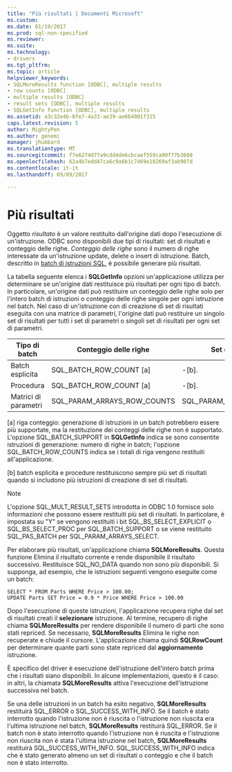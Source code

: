 ```yaml
---
title: "Più risultati | Documenti Microsoft"
ms.custom: 
ms.date: 01/19/2017
ms.prod: sql-non-specified
ms.reviewer: 
ms.suite: 
ms.technology:
- drivers
ms.tgt_pltfrm: 
ms.topic: article
helpviewer_keywords:
- SQLMoreResults function [ODBC], multiple results
- row counts [ODBC]
- multiple results [ODBC]
- result sets [ODBC], multiple results
- SQLGetInfo function [ODBC], multiple results
ms.assetid: a3c32e4b-8fe7-4a33-ae39-ae664001f315
caps.latest.revision: 5
author: MightyPen
ms.author: genemi
manager: jhubbard
ms.translationtype: MT
ms.sourcegitcommit: f7e6274d77a9cdd4de6cbcaef559ca99f77b3608
ms.openlocfilehash: 62a4b7edd47ca6c9a6b1c7469e18269af3ab907d
ms.contentlocale: it-it
ms.lasthandoff: 09/09/2017

---
```

# <a name="multiple-results"></a>Più risultati
Oggetto *risultato* è un valore restituito dall'origine dati dopo l'esecuzione di un'istruzione. ODBC sono disponibili due tipi di risultati: set di risultati e conteggio delle righe. *Conteggio delle righe* sono il numero di righe interessate da un'istruzione update, delete o insert di istruzione. Batch, descritto in [batch di istruzioni SQL](../../../odbc/reference/develop-app/batches-of-sql-statements.md), è possibile generare più risultati.  
  
 La tabella seguente elenca i **SQLGetInfo** opzioni un'applicazione utilizza per determinare se un'origine dati restituisce più risultati per ogni tipo di batch. In particolare, un'origine dati può restituire un conteggio delle righe solo per l'intero batch di istruzioni o conteggio delle righe singole per ogni istruzione nel batch. Nel caso di un'istruzione con di creazione di set di risultati eseguita con una matrice di parametri, l'origine dati può restituire un singolo set di risultati per tutti i set di parametri o singoli set di risultati per ogni set di parametri.  
  
|Tipo di batch|Conteggio delle righe|Set di risultati|  
|----------------|----------------|-----------------|  
|Batch esplicita|SQL_BATCH_ROW_COUNT [a]|-[b].|  
|Procedura|SQL_BATCH_ROW_COUNT [a]|-[b].|  
|Matrici di parametri|SQL_PARAM_ARRAYS_ROW_COUNTS|SQL_PARAM_ARRAYS_SELECTS|  
  
 [a] riga conteggio: generazione di istruzioni in un batch potrebbero essere più supportate, ma la restituzione dei conteggi delle righe non è supportato. L'opzione SQL_BATCH_SUPPORT in **SQLGetInfo** indica se sono consentite istruzioni di generazione: numero di righe in batch; l'opzione SQL_BATCH_ROW_COUNTS indica se i totali di riga vengono restituiti all'applicazione.  
  
 [b] batch esplicita e procedure restituiscono sempre più set di risultati quando si includono più istruzioni di creazione di set di risultati.  
  
> [!NOTE]  
>  L'opzione SQL_MULT_RESULT_SETS introdotta in ODBC 1.0 fornisce solo informazioni che possono essere restituiti più set di risultati. In particolare, è impostata su "Y" se vengono restituiti i bit SQL_BS_SELECT_EXPLICIT o SQL_BS_SELECT_PROC per SQL_BATCH_SUPPORT o se viene restituito SQL_PAS_BATCH per SQL_PARAM_ARRAYS_SELECT.  
  
 Per elaborare più risultati, un'applicazione chiama **SQLMoreResults**. Questa funzione Elimina il risultato corrente e rende disponibile il risultato successivo. Restituisce SQL_NO_DATA quando non sono più disponibili. Si supponga, ad esempio, che le istruzioni seguenti vengono eseguite come un batch:  
  
```  
SELECT * FROM Parts WHERE Price > 100.00;  
UPDATE Parts SET Price = 0.9 * Price WHERE Price > 100.00  
```  
  
 Dopo l'esecuzione di queste istruzioni, l'applicazione recupera righe dal set di risultati creati il **selezionare** istruzione. Al termine, recupero di righe chiama **SQLMoreResults** per rendere disponibile il numero di parti che sono stati repriced. Se necessario, **SQLMoreResults** Elimina le righe non recuperate e chiude il cursore. L'applicazione chiama quindi **SQLRowCount** per determinare quante parti sono state repriced dal **aggiornamento** istruzione.  
  
 È specifico del driver è esecuzione dell'istruzione dell'intero batch prima che i risultati siano disponibili. In alcune implementazioni, questo è il caso: in altri, la chiamata **SQLMoreResults** attiva l'esecuzione dell'istruzione successiva nel batch.  
  
 Se una delle istruzioni in un batch ha esito negativo, **SQLMoreResults** restituirà SQL_ERROR o SQL_SUCCESS_WITH_INFO. Se il batch è stato interrotto quando l'istruzione non è riuscita o l'istruzione non riuscita era l'ultima istruzione nel batch, **SQLMoreResults** restituirà SQL_ERROR. Se il batch non è stato interrotto quando l'istruzione non è riuscita e l'istruzione non riuscita non è stata l'ultima istruzione nel batch, **SQLMoreResults** restituirà SQL_SUCCESS_WITH_INFO. SQL_SUCCESS_WITH_INFO indica che è stato generato almeno un set di risultati o conteggio e che il batch non è stato interrotto.
